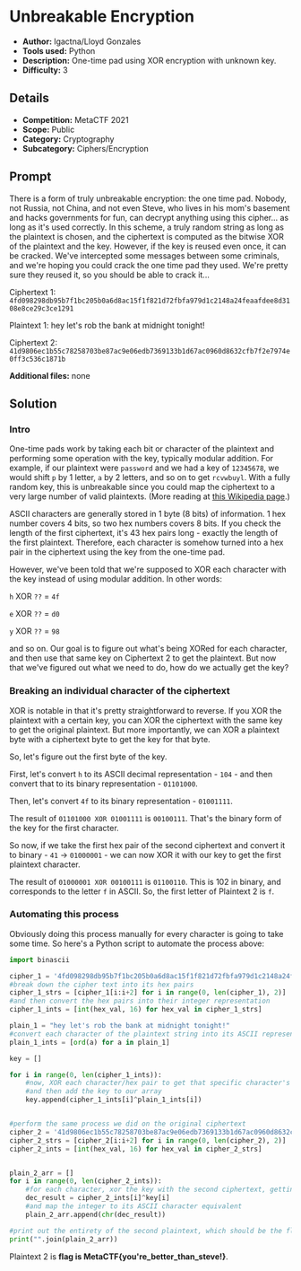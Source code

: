 # Unbreakable Encryption
- **Author:** lgactna/Lloyd Gonzales
- **Tools used:** Python
- **Description:** One-time pad using XOR encryption with unknown key.
- **Difficulty:** 3

## Details 
- **Competition:** MetaCTF 2021
- **Scope:** Public
- **Category:** Cryptography
- **Subcategory:** Ciphers/Encryption

## Prompt 
There is a form of truly unbreakable encryption: the one time pad. Nobody, not Russia, not China, and not even Steve, who lives in his mom's basement and hacks governments for fun, can decrypt anything using this cipher... as long as it's used correctly. In this scheme, a truly random string as long as the plaintext is chosen, and the ciphertext is computed as the bitwise XOR of the plaintext and the key. However, if the key is reused even once, it can be cracked. We've intercepted some messages between some criminals, and we're hoping you could crack the one time pad they used. We're pretty sure they reused it, so you should be able to crack it...

Ciphertext 1: `4fd098298db95b7f1bc205b0a6d8ac15f1f821d72fbfa979d1c2148a24feaafdee8d3108e8ce29c3ce1291`

Plaintext 1: hey let's rob the bank at midnight tonight!

Ciphertext 2: `41d9806ec1b55c78258703be87ac9e06edb7369133b1d67ac0960d8632cfb7f2e7974e0ff3c536c1871b`

**Additional files:** none

## Solution 

### Intro
One-time pads work by taking each bit or character of the plaintext and performing some operation with the key, typically modular addition. For example, if our plaintext were `password` and we had a key of `12345678`, we would shift `p` by 1 letter, `a` by 2 letters, and so on to get `rcvwbuyl`. With a fully random key, this is unbreakable since you could map the ciphertext to a very large number of valid plaintexts. (More reading at [this Wikipedia page](https://en.wikipedia.org/wiki/One-time_pad).)

ASCII characters are generally stored in 1 byte (8 bits) of information. 1 hex number covers 4 bits, so two hex numbers covers 8 bits. If you check the length of the first ciphertext, it's 43 hex pairs long - exactly the length of the first plaintext. Therefore, each character is somehow turned into a hex pair in the ciphertext using the key from the one-time pad. 

However, we've been told that we're supposed to XOR each character with the key instead of using modular addition. In other words:

`h` XOR `??` = `4f`

`e` XOR `??` = `d0`

`y` XOR `??` = `98`

and so on. Our goal is to figure out what's being XORed for each character, and then use that same key on Ciphertext 2 to get the plaintext. But now that we've figured out what we need to do, how do we actually get the key?

### Breaking an individual character of the ciphertext
XOR is notable in that it's pretty straightforward to reverse. If you XOR the plaintext with a certain key, you can XOR the ciphertext with the same key to get the original plaintext. But more importantly, we can XOR a plaintext byte with a ciphertext byte to get the key for that byte. 

So, let's figure out the first byte of the key. 

First, let's convert `h` to its ASCII decimal representation - `104` - and then convert that to its binary representation - `01101000`. 

Then, let's convert `4f` to its binary representation - `01001111`. 

The result of `01101000 XOR 01001111` is `00100111`. That's the binary form of the key for the first character.

So now, if we take the first hex pair of the second ciphertext and convert it to binary - `41` -> `01000001` - we can now XOR it with our key to get the first plaintext character.

The result of `01000001 XOR 00100111` is `01100110`. This is 102 in binary, and corresponds to the letter `f` in ASCII. So, the first letter of Plaintext 2 is `f`.

### Automating this process
Obviously doing this process manually for every character is going to take some time. So here's a Python script to automate the process above:

```python
import binascii

cipher_1 = '4fd098298db95b7f1bc205b0a6d8ac15f1f821d72fbfa979d1c2148a24feaafdee8d3108e8ce29c3ce1291'
#break down the cipher text into its hex pairs
cipher_1_strs = [cipher_1[i:i+2] for i in range(0, len(cipher_1), 2)]
#and then convert the hex pairs into their integer representation
cipher_1_ints = [int(hex_val, 16) for hex_val in cipher_1_strs]

plain_1 = "hey let's rob the bank at midnight tonight!"
#convert each character of the plaintext string into its ASCII representation
plain_1_ints = [ord(a) for a in plain_1]

key = []

for i in range(0, len(cipher_1_ints)):
    #now, XOR each character/hex pair to get that specific character's key
    #and then add the key to our array
    key.append(cipher_1_ints[i]^plain_1_ints[i])


#perform the same process we did on the original ciphertext
cipher_2 = '41d9806ec1b55c78258703be87ac9e06edb7369133b1d67ac0960d8632cfb7f2e7974e0ff3c536c1871b'
cipher_2_strs = [cipher_2[i:i+2] for i in range(0, len(cipher_2), 2)]
cipher_2_ints = [int(hex_val, 16) for hex_val in cipher_2_strs]


plain_2_arr = []
for i in range(0, len(cipher_2_ints)):
    #for each character, xor the key with the second ciphertext, getting an integer result
    dec_result = cipher_2_ints[i]^key[i]
    #and map the integer to its ASCII character equivalent
    plain_2_arr.append(chr(dec_result))

#print out the entirety of the second plaintext, which should be the flag
print("".join(plain_2_arr))
```

Plaintext 2 is **flag is MetaCTF{you're_better_than_steve!}**.
